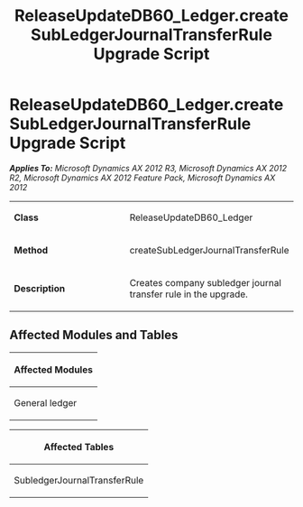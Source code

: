 ﻿---
title: ReleaseUpdateDB60_Ledger.createSubLedgerJournalTransferRule Upgrade Script
TOCTitle: ReleaseUpdateDB60_Ledger.createSubLedgerJournalTransferRule Upgrade Script
ms:assetid: 0dda6a6c-3d8e-9b1c-6363-d5e73a1450c9
ms:mtpsurl: https://msdn.microsoft.com/en-us/library/JJ735725(v=AX.60)
ms:contentKeyID: 49706628
ms.date: 05/18/2015
mtps_version: v=AX.60
---

# ReleaseUpdateDB60\_Ledger.createSubLedgerJournalTransferRule Upgrade Script 


_**Applies To:** Microsoft Dynamics AX 2012 R3, Microsoft Dynamics AX 2012 R2, Microsoft Dynamics AX 2012 Feature Pack, Microsoft Dynamics AX 2012_

<table>
<colgroup>
<col style="width: 50%" />
<col style="width: 50%" />
</colgroup>
<tbody>
<tr class="odd">
<td><p><strong>Class</strong></p></td>
<td><p>ReleaseUpdateDB60_Ledger</p></td>
</tr>
<tr class="even">
<td><p><strong>Method</strong></p></td>
<td><p>createSubLedgerJournalTransferRule</p></td>
</tr>
<tr class="odd">
<td><p><strong>Description</strong></p></td>
<td><p>Creates company subledger journal transfer rule in the upgrade.</p></td>
</tr>
</tbody>
</table>


## Affected Modules and Tables

<table>
<colgroup>
<col style="width: 100%" />
</colgroup>
<thead>
<tr class="header">
<th><p>Affected Modules</p></th>
</tr>
</thead>
<tbody>
<tr class="odd">
<td><p>General ledger</p></td>
</tr>
</tbody>
</table>


<table>
<colgroup>
<col style="width: 100%" />
</colgroup>
<thead>
<tr class="header">
<th><p>Affected Tables</p></th>
</tr>
</thead>
<tbody>
<tr class="odd">
<td><p>SubledgerJournalTransferRule</p></td>
</tr>
</tbody>
</table>

  


